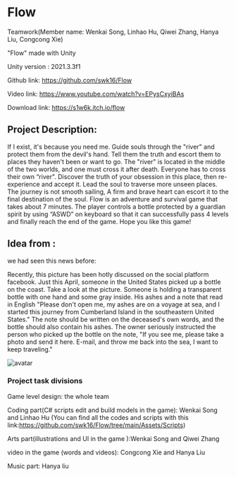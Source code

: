 # Flow

Teamwork(Member name: Wenkai Song, Linhao Hu, Qiwei Zhang, Hanya Liu, Congcong Xie)

"Flow" made with Unity

Unity version : 2021.3.3f1

Github link: https://github.com/swk16/Flow

Video link: https://www.youtube.com/watch?v=EPysCxyiBAs 

Download link: https://s1w6k.itch.io/flow


## Project Description:

If I exist, it's because you need me.
Guide souls through the "river" and protect them from the devil's hand.
Tell them the truth and escort them to places they haven't been or want to go.
The "river" is located in the middle of the two worlds, and one must cross it after death.
Everyone has to cross their own “river".
Discover the truth of your obsession in this place, then re-experience and accept it.
Lead the soul to traverse more unseen places.
The journey is not smooth sailing,
A firm and brave heart can escort it to the final destination of the soul.
Flow is an adventure and survival game that takes about 7 minutes. The player controls a bottle protected
by a guardian spirit by using “ASWD” on keyboard so that it can successfully pass 4 levels and finally
reach the end of the game. Hope you like this game!


## Idea from :

we had seen this news before:

Recently, this picture has been hotly discussed on the social platform facebook. Just this April, someone in the United States picked up a bottle on the coast. Take a look at the picture. Someone is holding a transparent bottle with one hand and some gray inside. His ashes and a note that read in English "Please don't open me, my ashes are on a voyage at sea, and I started this journey from Cumberland Island in the southeastern United States." The note should be written on the deceased's own words, and the bottle should also contain his ashes. The owner seriously instructed the person who picked up the bottle on the note, "If you see me, please take a photo and send it here. E-mail, and throw me back into the sea, I want to keep traveling."

![avatar](https://p1-tt.byteimg.com/origin/tos-cn-i-qvj2lq49k0/d42e4769c91245fcb78edef5ec7201c4.jpg)


### Project task divisions

Game level design: the whole team

Coding part(C# scripts edit and build models in the game): Wenkai Song and Linhao Hu 
(You can find all the codes and scripts with this link:https://github.com/swk16/Flow/tree/main/Assets/Scripts)

Arts part(illustrations and UI in the game ):Wenkai Song and Qiwei Zhang

video in the game (words and videos): Congcong Xie and Hanya Liu

Music part: Hanya liu 



